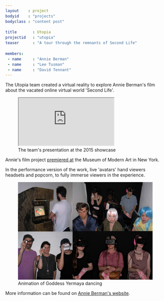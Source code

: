 ```yaml
---
layout    : project
bodyid    : "projects"
bodyclass : "content post"

title       : Utopia
projectid   : "utopia"
teaser		: "A tour through the remnants of Second Life"

members:
 - name     : "Annie Berman"
 - name     : "Lee Tusman"
 - name     : "David Tennant"
---
```


The Utopia team created a virtual reality to explore Annie Berman's film about the vacated online virtual world 'Second Life'.

<figure class="video ratio-55 with-caption">
	<iframe src="https://www.youtube.com/embed/kPY_Z_8Vg9s" allowfullscreen></iframe>
	<figcaption>The team's presentation at the 2015 showcase</figcaption>
</figure>

Annie's film project <a href="http://annieberman.net/blog/2016/moma">premiered at</a> the Museum of Modern Art in New York.

In the performance version of the work, live 'avatars' hand viewers headsets and popcorn, to fully immerse viewers in the experience. 

<figure>
	<img src="/images/projects/2015/utopia/performances.jpg" alt="Animation of Goddess Yermaya dancing" />
	<figcaption>Animation of Goddess Yermaya dancing</figcaption>
</figure>

More information can be found on <a href="http://annieberman.net/#/utopia/">Annie Berman's website</a>.